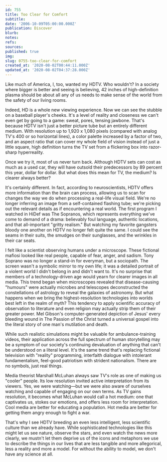 ```yaml
---
id: 755
title: Too Clear for Comfort
subtitle: 
date: '2006-10-09T05:00:00.000Z'
publication: Discover
blurb: 
notes: 
refs: 
sources: 
published: true
img: 
slug: 0755-too-clear-for-comfort
created_at: '2020-08-02T00:44:11.000Z'
updated_at: '2020-08-02T04:37:28.000Z'
---
```

Like much of America, I, too, wanted my HDTV. Who wouldn't? In a society where bigger is better and seeing is believing, 42 inches of high-definition plasma should be about all any of us needs to make sense of the world from the safety of our living rooms.

Indeed, HD is a whole new viewing experience. Now we can see the stubble on a baseball player's cheeks. It's a level of reality and closeness we can't even get by going to a game: sweat, pores, tensing jawbone. That's because HDTV isn't just a better picture tube but an entirely different medium. With resolution up to 1,920 x 1,080 pixels (compared with analog TV's 400 or so horizontal lines), a color palette increased by a factor of two, and an aspect ratio that can cover my whole field of vision instead of just a little square, high definition turns the TV set from a flickering box into razor-sharp hyperreality.

Once we try it, most of us never turn back. Although HDTV sets can cost as much as a used car, they will have outsold their predecessors by 89 percent this year, dollar for dollar. But what does this mean for TV, the medium? Is clearer always better?

It's certainly different. In fact, according to neuroscientists, HDTV offers more information than the brain can process, allowing us to scan for changes the way we do when processing a real-life visual field. We're no longer inferring an image from a self-contained flashing tube; we're picking out the relevant details as if encountering a real world. The first program I watched in HiDef was The Sopranos, which represents everything we've come to demand of a drama: believably foul language, authentic locations, and that all-important "gritty realism." But watching my favorite gangsters bloody one another on HDTV no longer felt quite the same. I could see the seams in their suits, the smudges on their sunglasses, and the wrinkles in their car seats.

I felt like a scientist observing humans under a microscope. These fictional mafiosi looked like real people, capable of fear, anger, and sadism. Tony Soprano was no longer a stand-in for everyman, but a sociopath. The screen wasn't a symbolic mirror to my own life; it was a detailed portrait of a violent world I didn't belong in and didn't want to. It's no surprise that members of a technology-driven age would yearn for clearer images in all media. This trend began when microscopes revealed that disease-causing "humours" were actually microbes and telescopes deconstructed the constellations of astrology to reveal the galaxies of astronomy. But what happens when we bring the highest-resolution technologies into worlds best left in the realm of myth? This tendency to apply scientific accuracy of observation to literature and even religion may actually strip them of their greater power. Mel Gibson's computer-generated depiction of Jesus' every bleeding wound in The Passion of the Christ turned a universal gospel into the literal story of one man's mutilation and death.

While such realistic simulations might be valuable for ambulance-training videos, their application across the full spectrum of human storytelling may be a symptom of our society's continuing devaluation of anything that can't be understood on a literal level. It's the same trend that's replacing fictional television with "reality" programming, interfaith dialogue with intolerant fundamentalism, feel-good patriotism with strident nationalism. There are no symbols, just real things.

Media theorist Marshall McLuhan always saw TV's role as one of making us "cooler" people. Its low resolution invited active interpretation from its viewers. Yes, we were watching—but we were also aware of ourselves watching and capable of engaging on our own terms. As TV gains resolution, it becomes what McLuhan would call a hot medium: one that captivates us, stokes our emotions, and offers less room for interpretation. Cool media are better for educating a population. Hot media are better for getting them angry enough to fight a war.

That's why I see HDTV breeding an even less intelligent, less scientific culture than we already have. While sophisticated technologies like this might let us see nature, observe the stars, and even watch the news more clearly, we mustn't let them deprive us of the icons and metaphors we use to describe the things in our lives that are less tangible and more allegorical, less a reality and more a model. For without the ability to model, we don't have any science at all.
